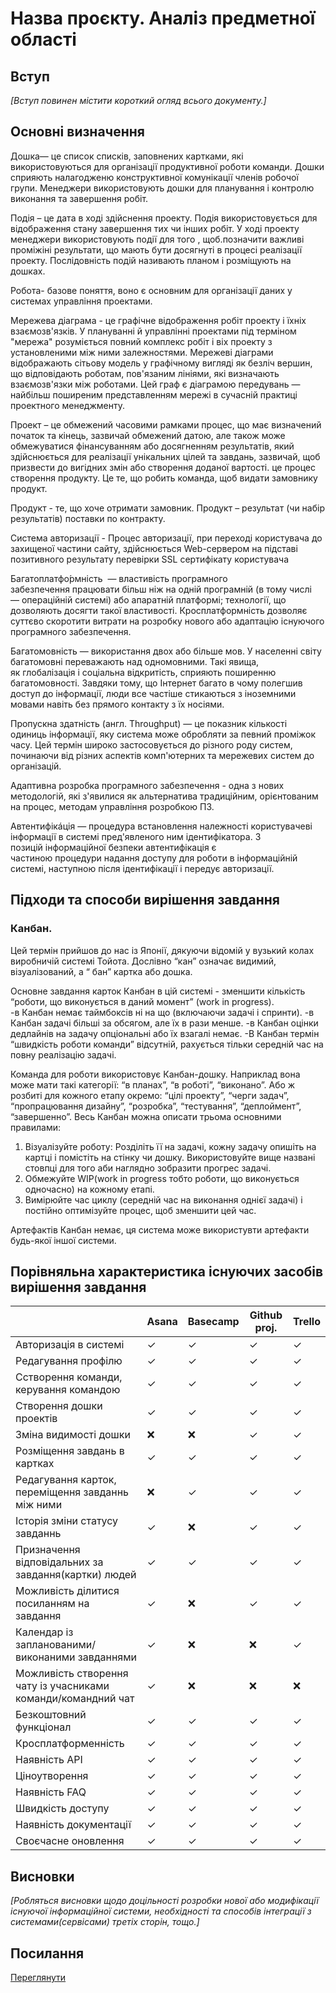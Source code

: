 # Назва проєкту. Аналіз предметної області

## Вступ

*[Вступ повинен містити короткий огляд всього документу.]*


## Основні визначення

Дошка— це список списків, заповнених картками, які використовуються для організації продуктивної роботи команди. Дошки сприяють налагодженю конструктивної комунікації членів робочої групи. Менеджери використовують дошки для планування і контролю виконання та завершення робіт.

Подія – це дата в ході здійснення проекту. Подія використовується для відображення стану завершення тих чи інших робіт. У ході проекту менеджери використовують події для того , щоб.позначити  важливі проміжіні результати, що мають бути досягнуті в процесі реалізації проекту. Послідовність подій називають планом і розміщують на дошках.

Робота- базове поняття, воно є основним для організації даних у системах управління проектами.

Мережева діаграма - це графічне відображення робіт проекту і їхніх взаємозв'язків. У плануванні й управлінні проектами під терміном "мережа" розуміється повний комплекс робіт і віх проекту з установленими між ними залежностями. Мережеві діаграми відображають сітьову модель у графічному вигляді як безліч вершин, що відповідають роботам, пов'язаним лініями, які визначають взаємозв'язки між роботами. Цей граф є діаграмою передувань — найбільш поширеним представленням мережі в сучасній практиці проектного менеджменту.

Проект – це обмежений часовими рамками процес, що має визначений початок та кінець, зазвичай обмежений датою, але також може обмежуватися фінансуванням або досягненням результатів, який здійснюється для реалізації унікальних цілей та завдань, зазвичай, щоб призвести до вигідних змін або створення доданої вартості. це процес створення продукту. Це те, що робить команда, щоб видати замовнику продукт.

Продукт - те, що хоче отримати замовник. Продукт – результат (чи набір результатів) поставки по контракту.

Система авторизації - Процес авторизації, при переході користувача до захищеної частини сайту, здійснюється Web-сервером на підставі позитивного результату перевірки SSL сертифікату користувача

Багатоплатфо́рмність  — властивість програмного забезпечення працювати більш ніж на одній програмній (в тому числі — операційній системі) або апаратній платформі; технології, що дозволяють досягти такої властивості. Кросплатформність дозволяє суттєво скоротити витрати на розробку нового або адаптацію існуючого програмного забезпечення.

Багатомовність — використання двох або більше мов. У населенні світу багатомовні переважають над одномовними. Такі явища, як глобалізація і соціальна відкритість, сприяють поширенню багатомовності. Завдяки тому, що Інтернет багато в чому полегшив доступ до інформації, люди все частіше стикаються з іноземними мовами навіть без прямого контакту з їх носіями.

Пропускна здатність (англ. Throughput) — це показник кількості одиниць інформації, яку система може обробляти за певний проміжок часу. Цей термін широко застосовується до різного роду систем, починаючи від різних аспектів комп'ютерних та мережевих систем до організацій.

Адаптивна розробка програмного забезпечення - одна з нових методологій, які з'явилися як альтернатива традиційним, орієнтованим на процес, методам управління розробкою ПЗ.

Автентифікáція — процедура встановлення належності користувачеві інформації в системі пред'явленого ним ідентифікатора. З позицій інформаційної безпеки автентифікація є частиною процедури надання доступу для роботи в інформаційній системі, наступною після ідентифікації і передує авторизації.

## Підходи та способи вирішення завдання

### Канбан.

Цей термін прийшов до нас із Японії, дякуючи відомій у вузький колах виробничій системі Тойота. Дослівно “кан” означає видимий, візуалізований, а “ бан” картка або дошка.

Основне завдання  карток Канбан в цій системі  - зменшити кількість  “роботи, що виконується в даний момент” (work in progress).  
-в Канбан немає таймбоксів ні на що (включаючи задачі і спринти).
-в Канбан задачі більші за обсягом, але їх в рази менше.
-в Канбан оцінки дедлайнів на задачу опціональні або їх взагалі немає.
-В Канбан термін  “швидкість роботи команди” відсутній, рахується тільки середній час на повну реалізацію задачі.

Команда для роботи використовує Канбан-дошку. Наприклад вона може мати такі категорії:  “в планах”, “в роботі”, “виконано”. Або ж розбиті для кожного етапу окремо: “цілі проекту”, “черги задач”, “пропрацювання дизайну”, “розробка”, “тестування”, “деплоймент”, “завершенно”.
Весь Канбан можна описати трьома основними правилами:
1.	Візуалізуйте  роботу:
    Розділіть її на задачі, кожну задачу опишіть на картці і помістіть на стінку чи дошку. Використовуйте вище названі стовпці для того аби наглядно зобразити прогрес задачі.
2.	Обмежуйте WIP(work in progress тобто роботи, що виконується одночасно) на кожному етапі.
3.	Вимірюйте час циклу (середній час на виконання однієї задачі) і постійно оптимізуйте процес, щоб зменшити цей час.

Артефактів  Канбан немає, ця система може використувти артефакти будь-якої іншої системи.


## Порівняльна характеристика існуючих засобів вирішення завдання

|                                                               | Asana | Basecamp | Github proj. | Trello |
|---------------------------------------------------------------|-------|----------|--------------|--------|
| Авторизація в системі                                         | ✓     | ✓        | ✓            | ✓      |
| Редагування профілю                                           | ✓     | ✓        | ✓            | ✓      |
| Сстворення команди, керування командою                        | ✓     | ✓        | ✓            | ✓      |
| Створення дошки проектів                                      | ✓     | ✓        | ✓            | ✓      |
| Зміна видимості дошки                                         | ❌    | ❌       | ✓            | ✓      |
| Розміщення завдань в картках                                  | ✓     | ✓        | ✓            | ✓      |
| Редагування карток, переміщення завданнь між ними             | ❌    | ✓        | ✓            | ✓      |
| Історія зміни статусу завданнь                                | ✓     | ❌       | ✓            | ✓      |
| Призначення відповідальних за завдання(картки) людей          | ✓     | ✓        | ✓            | ✓      |
| Можливість ділитися посиланням на завдання                    | ✓     | ❌       | ✓            | ✓      |
| Календар із запланованими/виконаними завданнями               | ✓     | ❌       | ❌           | ✓      |
| Можливість створення чату із учасниками команди/командний чат | ✓     | ❌       | ❌           | ❌     |
| Безкоштовний функціонал                                       | ✓     | ✓        | ✓            | ✓      |
| Кросплатформенність                                           | ✓     | ✓        | ✓            | ✓      |
| Наявність АРІ                                                 | ✓     | ✓        | ✓            | ✓      |
| Ціноутворення                                                 | ✓     | ✓        | ✓            | ✓      |
| Наявність FAQ                                                 | ✓     | ✓        | ✓            | ✓      |
| Швидкість доступу                                             | ✓     | ✓        | ✓            | ✓      |
| Наявність документації                                        | ✓     | ✓        | ✓            | ✓      |
| Своєчасне оновлення                                           | ✓     | ✓        | ✓            | ✓      |

## Висновки

*[Робляться висновки щодо доцільності розробки нової або модифікації існуючої інформаційної системи, необхідності та способів інтеграції з системами(сервісами) третіх сторін, тощо.]*

## Посилання

[Переглянути](https://docs.google.com/document/d/1EFvTh_G1M0zdma0s6cvYub-n5_u16LPhk4nAHBLj8Mo/edit?usp=sharing)
